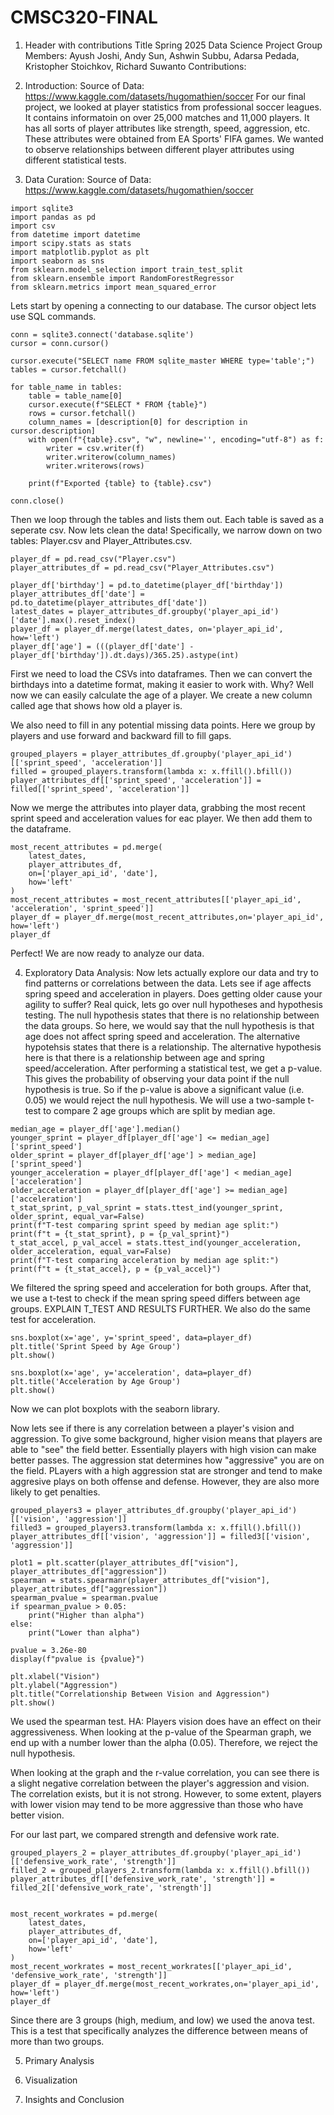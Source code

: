 # CMSC320-FINAL

1. Header with contributions
  Title
  Spring 2025 Data Science Project
  Group Members: Ayush Joshi, Andy Sun, Ashwin Subbu, Adarsa Pedada, Kristopher Stoichkov, Richard Suwanto
  Contributions:


2. Introduction:
  Source of Data: https://www.kaggle.com/datasets/hugomathien/soccer
  For our final project, we looked at player statistics from professional soccer leagues. It contains informatoin on over 25,000 matches and 11,000 players. It has all sorts of player attributes like strength, speed, aggression, etc. These attributes were obtained from EA Sports' FIFA games. 
We wanted to observe relationships between different player attributes using different statistical tests. 

3. Data Curation:
Source of Data: https://www.kaggle.com/datasets/hugomathien/soccer
```
import sqlite3
import pandas as pd
import csv
from datetime import datetime
import scipy.stats as stats
import matplotlib.pyplot as plt
import seaborn as sns
from sklearn.model_selection import train_test_split
from sklearn.ensemble import RandomForestRegressor
from sklearn.metrics import mean_squared_error
```
Lets start by opening a connecting to our database. The cursor object lets use SQL commands. 

```
conn = sqlite3.connect('database.sqlite')
cursor = conn.cursor()

cursor.execute("SELECT name FROM sqlite_master WHERE type='table';")
tables = cursor.fetchall()

for table_name in tables:
    table = table_name[0]
    cursor.execute(f"SELECT * FROM {table}")
    rows = cursor.fetchall()
    column_names = [description[0] for description in cursor.description]
    with open(f"{table}.csv", "w", newline='', encoding="utf-8") as f:
        writer = csv.writer(f)
        writer.writerow(column_names)
        writer.writerows(rows)

    print(f"Exported {table} to {table}.csv")

conn.close()
```
Then we loop through the tables and lists them out. Each table is saved as a seperate csv. 
Now lets clean the data! 
Specifically, we narrow down on two tables: Player.csv and Player_Attributes.csv.

```
player_df = pd.read_csv("Player.csv")
player_attributes_df = pd.read_csv("Player_Attributes.csv")

player_df['birthday'] = pd.to_datetime(player_df['birthday'])
player_attributes_df['date'] = pd.to_datetime(player_attributes_df['date'])
latest_dates = player_attributes_df.groupby('player_api_id')['date'].max().reset_index()
player_df = player_df.merge(latest_dates, on='player_api_id', how='left')
player_df['age'] = (((player_df['date'] - player_df['birthday']).dt.days)/365.25).astype(int)
```

First we need to load the CSVs into dataframes. Then we can convert the birthdays into a datetime format, making it easier to work with. 
Why? Well now we can easily calculate the age of a player. We create a new column called age that shows how old a player is. 

We also need to fill in any potential missing data points. Here we group by players and use forward and backward fill to fill gaps. 
```
grouped_players = player_attributes_df.groupby('player_api_id')[['sprint_speed', 'acceleration']]
filled = grouped_players.transform(lambda x: x.ffill().bfill())
player_attributes_df[['sprint_speed', 'acceleration']] = filled[['sprint_speed', 'acceleration']]
```

Now we merge the attributes into player data, grabbing the most recent sprint speed and acceleration values for eac player. We then add them to the dataframe. 
```
most_recent_attributes = pd.merge(
    latest_dates,
    player_attributes_df,
    on=['player_api_id', 'date'],
    how='left'
)
most_recent_attributes = most_recent_attributes[['player_api_id', 'acceleration', 'sprint_speed']]
player_df = player_df.merge(most_recent_attributes,on='player_api_id', how='left')
player_df
```

Perfect! We are now ready to analyze our data. 

4. Exploratory Data Analysis:
  Now lets actually explore our data and try to find patterns or correlations between the data. 
Lets see if age affects spring speed and acceleration in players. Does getting older cause your agility to suffer? 
Real quick, lets go over null hypotheses and hypothesis testing.
The null hypothesis states that there is no relationship between the data groups. So here, we would say that the null hypothesis is that age does not affect spring speed and acceleration.
The alternative hypotehsis states that there is a relationship. The alternative hypothesis here is that there is a relationship between age and spring speed/acceleration. 
After performing a statistical test, we get a p-value. This gives the probability of observing your data point if the null hypothesis is true. 
So if the p-value is above a significant value (i.e. 0.05) we would reject the null hypothesis. 
We will use a two-sample t-test to compare 2 age groups which are split by median age. 
```
median_age = player_df['age'].median()
younger_sprint = player_df[player_df['age'] <= median_age]['sprint_speed']
older_sprint = player_df[player_df['age'] > median_age]['sprint_speed']
younger_acceleration = player_df[player_df['age'] < median_age]['acceleration']
older_acceleration = player_df[player_df['age'] >= median_age]['acceleration']
t_stat_sprint, p_val_sprint = stats.ttest_ind(younger_sprint, older_sprint, equal_var=False)
print(f"T-test comparing sprint speed by median age split:")
print(f"t = {t_stat_sprint}, p = {p_val_sprint}")
t_stat_accel, p_val_accel = stats.ttest_ind(younger_acceleration, older_acceleration, equal_var=False)
print(f"T-test comparing acceleration by median age split:")
print(f"t = {t_stat_accel}, p = {p_val_accel}")
```
We filtered the spring speed and acceleration for both groups. 
After that, we use a t-test to check if the mean spring speed differs between age groups. EXPLAIN T_TEST AND RESULTS FURTHER.
We also do the same test for acceleration. 

```
sns.boxplot(x='age', y='sprint_speed', data=player_df)
plt.title('Sprint Speed by Age Group')
plt.show()

sns.boxplot(x='age', y='acceleration', data=player_df)
plt.title('Acceleration by Age Group')
plt.show()
```
Now we can plot boxplots with the seaborn library. 

Now lets see if there is any correlation between a player's vision and aggression. To give some background, higher vision means that players are able to "see" the field better. Essentially players with high vision can make better passes. 
The aggression stat determines how "aggressive" you are on the field. PLayers with a high aggression stat are stronger and tend to make aggresive plays on both offense and defense. However, they are also more likely to get penalties. 

```
grouped_players3 = player_attributes_df.groupby('player_api_id')[['vision', 'aggression']]
filled3 = grouped_players3.transform(lambda x: x.ffill().bfill())
player_attributes_df[['vision', 'aggression']] = filled3[['vision', 'aggression']]

plot1 = plt.scatter(player_attributes_df["vision"], player_attributes_df["aggression"])
spearman = stats.spearmanr(player_attributes_df["vision"], player_attributes_df["aggression"])
spearman_pvalue = spearman.pvalue
if spearman_pvalue > 0.05:
    print("Higher than alpha")
else:
    print("Lower than alpha")

pvalue = 3.26e-80
display(f"pvalue is {pvalue}")

plt.xlabel("Vision")
plt.ylabel("Aggression")
plt.title("Correlationship Between Vision and Aggression")
plt.show()
```
We used the spearman test.
HA: Players vision does have an effect on their aggressiveness.
When looking at the p-value of the Spearman graph, we end up with a number lower than the alpha (0.05). Therefore, we reject the null hypothesis.

When looking at the graph and the r-value correlation, you can see there is a slight negative correlation between the player's aggression and vision. The correlation exists, but it is not strong. However, to some extent, players with lower vision may tend to be more aggressive than those who have better vision.


For our last part, we compared strength and defensive work rate. 
```
grouped_players_2 = player_attributes_df.groupby('player_api_id')[['defensive_work_rate', 'strength']]
filled_2 = grouped_players_2.transform(lambda x: x.ffill().bfill())
player_attributes_df[['defensive_work_rate', 'strength']] = filled_2[['defensive_work_rate', 'strength']]


most_recent_workrates = pd.merge(
    latest_dates,
    player_attributes_df,
    on=['player_api_id', 'date'],
    how='left'
)
most_recent_workrates = most_recent_workrates[['player_api_id', 'defensive_work_rate', 'strength']]
player_df = player_df.merge(most_recent_workrates,on='player_api_id', how='left')
player_df
```
Since there are 3 groups (high, medium, and low) we used the anova test. This is a test that specifically analyzes the difference between means of more than two groups. 

5. Primary Analysis

6. Visualization

7. Insights and Conclusion 
